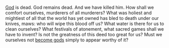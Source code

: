 [God](Perishing.md) is dead. God remains dead. And we have killed him. 
How shall we comfort ourselves, murderers of all murderers? 
What was holiest and mightiest of all that the world has yet owned has bled to death under our knives, maws: who will wipe this blood off us?
What water is there for us to clean ourselves?
What festivals of atonement, what sacred games shall we have to invent?
Is not the greatness of this deed too great for us?
Must we ourselves not [become gods](Apotheosis) simply to appear worthy of it?